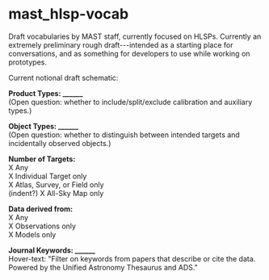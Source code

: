 # mast_hlsp-vocab
Draft vocabularies by MAST staff, currently focused on HLSPs. Currently an extremely preliminary rough draft---intended as a starting place for conversations, and as something for developers to use while working on prototypes.

Current notional draft schematic:

**Product Types: ______** <br>
(Open question: whether to include/split/exclude calibration and auxiliary types.)

**Object Types: ______** <br>
(Open question: whether to distinguish between intended targets and incidentally observed objects.)

**Number of Targets:** <br>
X Any <br>
X Individual Target only <br>
X Atlas, Survey, or Field only <br>
(indent?) X All-Sky Map only

**Data derived from:** <br>
X Any <br>
X Observations only <br>
X Models only <br>

**Journal Keywords: ______** <br>
Hover-text: "Filter on keywords from papers that describe or cite the data. Powered by the Unified Astronomy Thesaurus and ADS."
